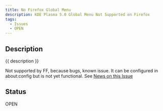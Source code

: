 ```yaml
---
title: No Firefox Global Menu
description: KDE Plasma 5.0 Global Menu Not Supported on Firefox
tags:
  - Issues
  - OPEN
---
```


## Description

{{ description }}

Not supported by FF, because bugs, known issue.  It can be configured in about:config but is not yet functional.  See [News on this Issue](https://forum.garudalinux.org/t/so-good-global-menu-news-for-firefox-and-thunderbird/37558)

## Status

OPEN
